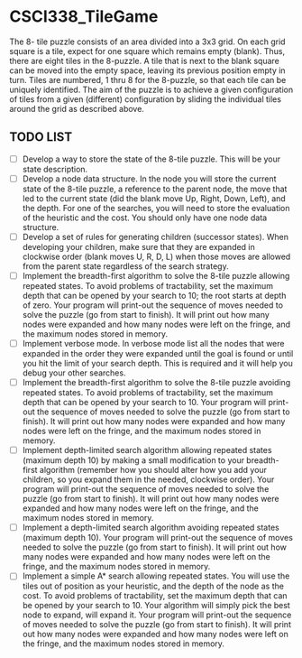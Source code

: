 # CSCI338_TileGame
The 8- tile puzzle consists of an area divided into a 3x3 grid. On each grid square is a tile, expect for one 
square which remains empty (blank). Thus, there are eight tiles in the 8-puzzle. A tile that is next to the 
blank square can be moved into the empty space, leaving its previous position empty in turn. Tiles are 
numbered, 1 thru 8 for the 8-puzzle, so that each tile can be uniquely identified. The aim of the puzzle is 
to achieve a given configuration of tiles from a given (different) configuration by sliding the individual tiles 
around the grid as described above.

## TODO LIST
- [ ] Develop a way to store the state of the 8-tile puzzle.  This will be your state description.
- [ ] Develop  a  node  data  structure.    In  the  node  you  will  store  the  current  state  of  the  8-tile  puzzle,  a 
reference to the parent node, the move that led to the current state (did the blank move Up, Right, 
Down,  Left),  and  the  depth.  For  one  of  the  searches,  you  will  need  to  store  the  evaluation  of  the 
heuristic and the cost. You should only have one node data structure.
- [ ] Develop a set of rules for generating children (successor states). When developing your children, make 
sure that they are expanded in clockwise order (blank moves U, R, D, L) when those moves are 
allowed from the parent state regardless of the search strategy. 
- [ ] Implement the breadth-first algorithm to solve the 8-tile puzzle allowing repeated states.  To avoid 
problems  of  tractability,  set  the  maximum  depth  that  can  be  opened  by  your  search  to  10;  the  root 
starts at depth of zero. Your program will print-out the sequence of moves needed to solve the puzzle 
(go from start to finish).   It will print out how many nodes were expanded and how many nodes were 
left on the fringe, and the maximum nodes stored in memory.
- [ ] Implement  verbose  mode.  In  verbose  mode  list  all  the  nodes  that  were  expanded  in  the  order  they 
were expanded until the goal is found or until you hit the limit of your search depth. This is required 
and it will help you debug your other searches.
- [ ] Implement the breadth-first algorithm to solve the 8-tile puzzle avoiding repeated states. To avoid 
problems  of  tractability,  set  the  maximum  depth  that  can  be  opened  by  your  search  to  10.  Your 
program will print-out the sequence of moves needed to solve the puzzle (go from start to finish).   It 
will print out how many nodes were expanded and how many nodes were left on the fringe, and the 
maximum nodes stored in memory.
- [ ] Implement  depth-limited  search  algorithm  allowing  repeated  states  (maximum  depth  10)  by 
making a small modification to your breadth-first algorithm (remember how you should alter how you 
add  your  children,  so  you  expand  them  in  the  needed,  clockwise  order).  Your  program  will  print-out 
the  sequence  of  moves  needed  to  solve  the  puzzle  (go  from  start  to  finish).      It  will  print  out  how 
many  nodes  were  expanded  and  how  many  nodes  were  left  on  the  fringe,  and  the  maximum  nodes 
stored in memory.
- [ ] Implement  a  depth-limited  search  algorithm  avoiding  repeated  states  (maximum  depth  10).  Your 
program will print-out the sequence of moves needed to solve the puzzle (go from start to finish).   It 
will print out how many nodes were expanded and how many nodes were left on the fringe, and the 
maximum nodes stored in memory.
- [ ] Implement a simple A* search allowing repeated states. You will use the tiles out of position as 
your  heuristic,  and  the  depth  of  the  node  as  the  cost.  To  avoid  problems  of  tractability,  set  the 
maximum  depth  that  can  be  opened  by  your  search  to  10.  Your  algorithm  will  simply  pick  the  best 
node to expand, will expand it. Your program will print-out the sequence of moves needed to solve the 
puzzle  (go  from  start  to  finish).      It  will  print  out  how  many  nodes  were  expanded  and  how  many 
nodes were left on the fringe, and the maximum nodes stored in memory.
